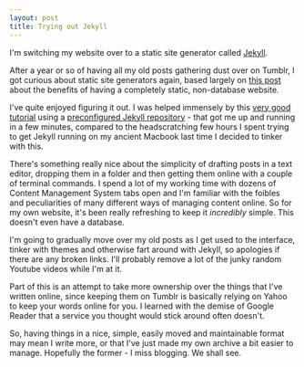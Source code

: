 ```yaml
---
layout: post
title: Trying out Jekyll
---
```


I'm switching my website over to a static site generator called [Jekyll](https://jekyllrb.com/).

After a year or so of having all my old posts gathering dust over on Tumblr, I got curious about static site generators again, based largely on [this post](http://www.practicallyefficient.com/2016/04/03/static-and-free.html) about the benefits of having a completely static, non-database website.

I've quite enjoyed figuring it out. I was helped immensely by this [very good tutorial](https://www.smashingmagazine.com/2014/08/build-blog-jekyll-github-pages/) using a [preconfigured Jekyll repository](https://github.com/barryclark/jekyll-now) - that got me up and running in a few minutes, compared to the headscratching few hours I spent trying to get Jekyll running on my ancient Macbook last time I decided to tinker with this.

There's something really nice about the simplicity of drafting posts in a text editor, dropping them in a folder and then getting them online with a couple of terminal commands. I spend a lot of my working time with dozens of Content Management System tabs open and I'm familiar with the foibles and peculiarities of many different ways of managing content online. So for my own website, it's been really refreshing to keep it *incredibly* simple. This doesn't even have a database.

I'm going to gradually move over my old posts as I get used to the interface, tinker with themes and otherwise fart around with Jekyll, so apologies if there are any broken links. I'll probably remove a lot of the junky random Youtube videos while I'm at it. 

Part of this is an attempt to take more ownership over the things that I've written online, since keeping them on Tumblr is basically relying on Yahoo to keep your words online for you. I learned with the demise of Google Reader that a service you thought would stick around often doesn't.

So, having things in a nice, simple, easily moved and maintainable format may mean I write more, or that I've just made my own archive a bit easier to manage. Hopefully the former - I miss blogging.  We shall see.
